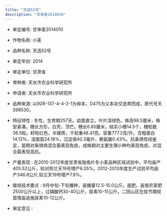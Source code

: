 ```yaml
---
title: "天选52号"
description: "甘审麦2014010"
---
```

* 审定编号:  甘审麦2014010

*  作物名称:  小麦

*  品种名称:  天选52号

*  审定年份:  2014

*  审定单位:  甘肃省

* 育种者:  天水市农业科学研究所

*  申请者:  天水市农业科学研究所

*  品种来源:  以92R-137-4-4-2-1为母本，D475为父本杂交选育而成，原代号天S98530。

*  特征特性 : 
冬性，生育期257天。幼苗直立，叶片深绿色。株高98.5厘米，株型紧凑。穗长方形，白壳，顶芒。穗长6.85厘米，结实小穗14.5个，穗粒数36.5粒。籽粒红色，半硬质，千粒重48.41克。容重777.2克/升。含粗蛋白14.13%，湿面筋24.18%，沉淀值40.3毫升，赖氨酸0.43%。抗条锈性经鉴定，苗期对条锈病混合菌表现免疫，成株期对主要生理小种均表现免疫，对混合菌表现高抗。
 
*  产量表现 : 
在2010-2012年度甘肃省陇南片冬小麦品种区域试验中，平均亩产405.52公斤，较对照兰天19号增产6.35%。2012-2013年度生产试验平均亩产346.8公斤,较兰天19号增产7.9%。

*  栽培技术要点 : 
9月中旬-下旬播种，亩播量12.5-15.0公斤。底肥，亩施农家肥2500公斤以上，过磷酸钙30-40公斤，尿素10-15公斤。二阴山区在拔节期视苗情亩追施尿素10-12公斤。

*  审定意见 : 

